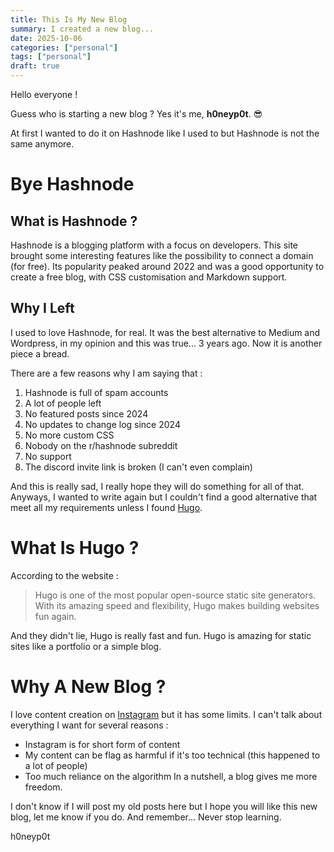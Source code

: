 ```yaml
---
title: This Is My New Blog
summary: I created a new blog...
date: 2025-10-06
categories: ["personal"]
tags: ["personal"]
draft: true
---
```

Hello everyone ! 

Guess who is starting a new blog ? Yes it's me, **h0neyp0t**. 😎 

At first I wanted to do it on Hashnode like I used to but Hashnode is not the same anymore.

# Bye Hashnode
## What is Hashnode ? 
Hashnode is a blogging platform with a focus on developers. This site brought some interesting features like the possibility to connect a domain (for free). Its popularity peaked around 2022 and was a good opportunity to create a free blog, with CSS customisation and Markdown support.

## Why I Left
I used to love Hashnode, for real. It was the best alternative to Medium and Wordpress, in my opinion and this was true... 3 years ago. Now it is another piece a bread. 

There are a few reasons why I am saying that : 
1. Hashnode is full of spam accounts 
2. A lot of people left 
3. No featured posts since 2024
4. No updates to change log since 2024
5. No more custom CSS
6. Nobody on the r/hashnode subreddit 
7. No support 
8. The discord invite link is broken (I can't even complain)

And this is really sad, I really hope they will do something for all of that. Anyways, I wanted to write again but I couldn't find a good alternative that meet all my requirements unless I found [Hugo](https://gohugo.io/). 

# What Is Hugo ? 
According to the website : 

> Hugo is one of the most popular open-source static site generators. With its amazing speed and flexibility, Hugo makes building websites fun again.

And they didn't lie, Hugo is really fast and fun. Hugo is amazing for static sites like a portfolio or a simple blog.

# Why A New Blog ? 
I love content creation on [Instagram](https://instagram.com/h0neyp0t.sec) but it has some limits. I can't talk about everything I want for several reasons : 
- Instagram is for short form of content
- My content can be flag as harmful if it's too technical (this happened to a lot of people)
- Too much reliance on the algorithm
In a nutshell, a blog gives me more freedom. 

I don't know if I will post my old posts here but I hope you will like this new blog, let me know if you do. And remember... Never stop learning. 

h0neyp0t